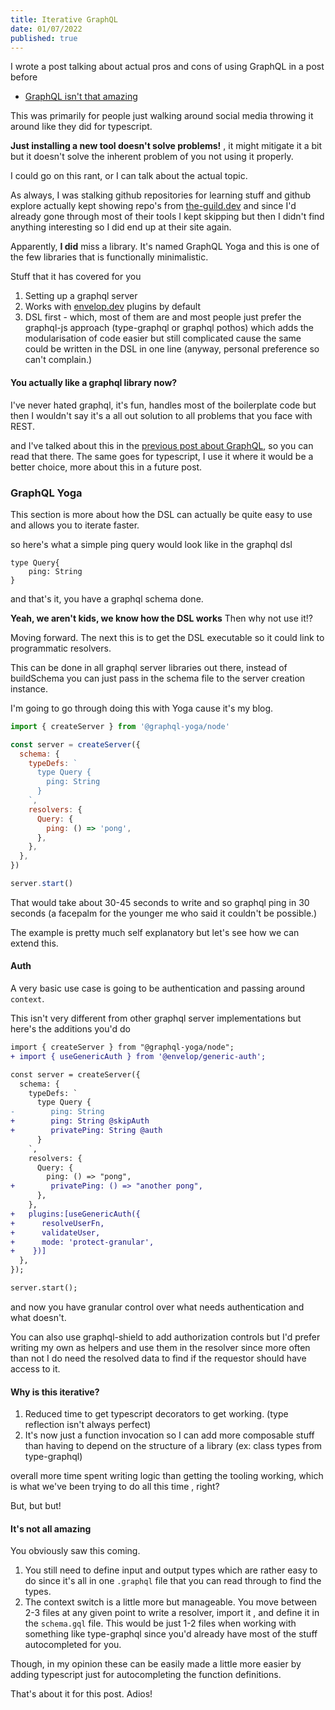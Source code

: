 ```yaml
---
title: Iterative GraphQL
date: 01/07/2022
published: true
---
```


I wrote a post talking about actual pros and cons of using GraphQL in a post
before

- [GraphQL isn't that amazing](http://reaper.is/writing/20220525-graphql-isnt-that-amazing)

This was primarily for people just walking around social media throwing it
around like they did for typescript.

**Just installing a new tool doesn't solve problems!** , it might mitigate it a
bit but it doesn't solve the inherent problem of you not using it properly.

I could go on this rant, or I can talk about the actual topic.

As always, I was stalking github repositories for learning stuff and github
explore actually kept showing repo's from [the-guild.dev](http://the-guild.dev)
and since I'd already gone through most of their tools I kept skipping but then
I didn't find anything interesting so I did end up at their site again.

Apparently, **I did** miss a library. It's named GraphQL Yoga and this is one of
the few libraries that is functionally minimalistic.

Stuff that it has covered for you

1. Setting up a graphql server
2. Works with [envelop.dev](http://envelop.dev) plugins by default
3. DSL first - which, most of them are and most people just prefer the
   graphql-js approach (type-graphql or graphql pothos) which adds the
   modularisation of code easier but still complicated cause the same could be
   written in the DSL in one line (anyway, personal preference so can't
   complain.)

#### You actually like a graphql library now?

I've never hated graphql, it's fun, handles most of the boilerplate code but
then I wouldn't say it's a all out solution to all problems that you face with
REST.

and I've talked about this in the
[previous post about GraphQL](http://reaper.is/writing/20220525-graphql-isnt-that-amazing),
so you can read that there. The same goes for typescript, I use it where it
would be a better choice, more about this in a future post.

### GraphQL Yoga

This section is more about how the DSL can actually be quite easy to use and
allows you to iterate faster.

so here's what a simple ping query would look like in the graphql dsl

```
type Query{
    ping: String
}
```

and that's it, you have a graphql schema done.

**Yeah, we aren't kids, we know how the DSL works** Then why not use it!?

Moving forward. The next this is to get the DSL executable so it could link to
programmatic resolvers.

This can be done in all graphql server libraries out there, instead of
buildSchema you can just pass in the schema file to the server creation
instance.

I'm going to go through doing this with Yoga cause it's my blog.

```js
import { createServer } from '@graphql-yoga/node'

const server = createServer({
  schema: {
    typeDefs: `
      type Query {
        ping: String
      }
    `,
    resolvers: {
      Query: {
        ping: () => 'pong',
      },
    },
  },
})

server.start()
```

That would take about 30-45 seconds to write and so graphql ping in 30 seconds
(a facepalm for the younger me who said it couldn't be possible.)

The example is pretty much self explanatory but let's see how we can extend
this.

#### Auth

A very basic use case is going to be authentication and passing around
`context`.

This isn't very different from other graphql server implementations but here's
the additions you'd do

```diff
import { createServer } from "@graphql-yoga/node";
+ import { useGenericAuth } from '@envelop/generic-auth';

const server = createServer({
  schema: {
    typeDefs: `
      type Query {
-        ping: String
+        ping: String @skipAuth
+        privatePing: String @auth
      }
    `,
    resolvers: {
      Query: {
        ping: () => "pong",
+        privatePing: () => "another pong",
      },
    },
+   plugins:[useGenericAuth({
+      resolveUserFn,
+      validateUser,
+      mode: 'protect-granular',
+    })]
  },
});

server.start();
```

and now you have granular control over what needs authentication and what
doesn't.

You can also use graphql-shield to add authorization controls but I'd prefer
writing my own as helpers and use them in the resolver since more often than not
I do need the resolved data to find if the requestor should have access to it.

#### Why is this iterative?

1. Reduced time to get typescript decorators to get working. (type reflection
   isn't always perfect)
2. It's now just a function invocation so I can add more composable stuff than
   having to depend on the structure of a library (ex: class types from
   type-graphql)

overall more time spent writing logic than getting the tooling working, which is
what we've been trying to do all this time , right?

But, but but!

#### It's not all amazing

You obviously saw this coming.

1. You still need to define input and output types which are rather easy to do
   since it's all in one `.graphql` file that you can read through to find the
   types.
2. The context switch is a little more but manageable. You move between 2-3
   files at any given point to write a resolver, import it , and define it in
   the `schema.gql` file. This would be just 1-2 files when working with
   something like type-graphql since you'd already have most of the stuff
   autocompleted for you.

Though, in my opinion these can be easily made a little more easier by adding
typescript just for autocompleting the function definitions.

That's about it for this post. Adios!
